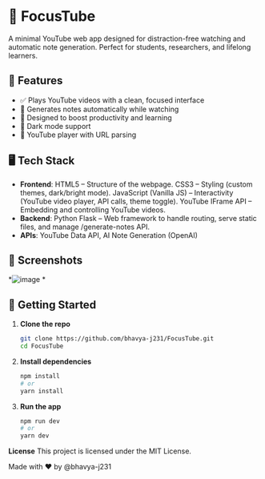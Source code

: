 # 🎯 FocusTube

A minimal YouTube web app designed for distraction-free watching and automatic note generation. Perfect for students, researchers, and lifelong learners.

## 🚀 Features

- ✅ Plays YouTube videos with a clean, focused interface
- 📝 Generates notes automatically while watching
- 🧠 Designed to boost productivity and learning
- 🌙 Dark mode support
- 🎥 YouTube player with URL parsing

## 🖥️ Tech Stack

- **Frontend**: 
HTML5 – Structure of the webpage.
CSS3 – Styling (custom themes, dark/bright mode).
JavaScript (Vanilla JS) – Interactivity (YouTube video player, API calls, theme toggle).
YouTube IFrame API – Embedding and controlling YouTube videos.
- **Backend**: Python
Flask – Web framework to handle routing, serve static files, and manage /generate-notes API.
- **APIs**: YouTube Data API, AI Note Generation (OpenAI)

## 📸 Screenshots

*![image](https://github.com/user-attachments/assets/7eb2dba5-44c2-451b-b4ca-1dfa42c5bb81)
*

## 🔧 Getting Started

1. **Clone the repo**
   ```bash
   git clone https://github.com/bhavya-j231/FocusTube.git
   cd FocusTube


2. **Install dependencies**
   ```bash
   npm install
   # or
   yarn install

3. **Run the app**
   ```bash
   npm run dev
   # or
   yarn dev

**License**
This project is licensed under the MIT License.

Made with ❤️ by @bhavya-j231
